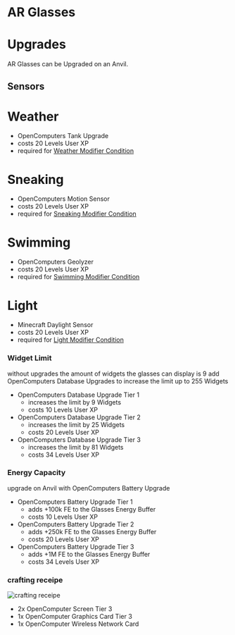 # AR Glasses

# Upgrades
AR Glasses can be Upgraded on an Anvil.

## Sensors
# Weather
* OpenComputers Tank Upgrade
* costs 20 Levels User XP
* required for [Weather Modifier Condition](WidgetModifierConditions#Weather)

# Sneaking
* OpenComputers Motion Sensor
* costs 20 Levels User XP
* required for [Sneaking Modifier Condition](WidgetModifierConditions#Sneaking)

# Swimming
* OpenComputers Geolyzer
* costs 20 Levels User XP
* required for [Swimming Modifier Condition](WidgetModifierConditions#Swimming)

# Light
* Minecraft Daylight Sensor
* costs 20 Levels User XP
* required for [Light Modifier Condition](WidgetModifierConditions#Light)



### Widget Limit
without upgrades the amount of widgets the glasses can display is 9
add OpenComputers Database Upgrades to increase the limit up to 255 Widgets
* OpenComputers Database Upgrade Tier 1
  * increases the limit by 9 Widgets
  * costs 10 Levels User XP
* OpenComputers Database Upgrade Tier 2
  * increases the limit by 25 Widgets
  * costs 20 Levels User XP
* OpenComputers Database Upgrade Tier 3
  * increases the limit by 81 Widgets
  * costs 34 Levels User XP


### Energy Capacity
upgrade on Anvil with OpenComputers Battery Upgrade
* OpenComputers Battery Upgrade Tier 1
  * adds +100k FE to the Glasses Energy Buffer
  * costs 10 Levels User XP
* OpenComputers Battery Upgrade Tier 2
  * adds +250k FE to the Glasses Energy Buffer
  * costs 20 Levels User XP
* OpenComputers Battery Upgrade Tier 3
  * adds +1M FE to the Glasses Energy Buffer
  * costs 34 Levels User XP

### crafting receipe
![crafting receipe](https://i.imgur.com/rPJJ9K6.jpg)
* 2x OpenComputer Screen Tier 3
* 1x OpenComputer Graphics Card Tier 3
* 1x OpenComputer Wireless Network Card